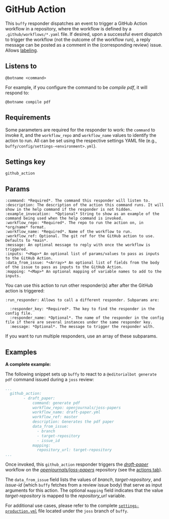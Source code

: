 GitHub Action
=============

This `buffy` responder dispatches an event to trigger a GitHub Action workflow in a repository, where the workflow is defined by a `.github/workflows/*.yaml` file. If desired, upon a successful event dispatch to trigger the workflow (not the outcome of the workflow run), a reply message can be posted as a comment in the (corresponding review) issue.
Allows [labeling](../labeling).

## Listens to

```
@botname <command>
```

For example, if you configure the command to be _compile pdf_, it will respond to:
```
@botname compile pdf
```

## Requirements

Some parameters are required for the responder to work: the `command` to invoke it, and the `workflow_repo` and `workflow_name` values to identify the action to run. All can be set using the respective settings YAML file (e.g., `buffy/config/settings-<environment>.yml`).

## Settings key

`github_action`

## Params
```eval_rst
:command: *Required*. The command this responder will listen to.
:description: The description of the action this command runs. It will show in the help command if the responder is not hidden.
:example_invocation:  *Optional* String to show as an example of the command being used when the help command is invoked.
:workflow_repo: *Required*. The repo to run the action on, in *org/name* format.
:workflow_name: *Required*. Name of the workflow to run.
:workflow_ref: Optional. The git ref for the GitHub action to use. Defaults to *main*.
:message: An optional message to reply with once the workflow is triggered.
:inputs: *<Map>* An optional list of params/values to pass as inputs to the GitHub Action.
:data_from_issue: *<Array>* An optional list of fields from the body of the issue to pass as inputs to the GitHub Action.
:mapping: *<Map>* An optional mapping of variable names to add to the inputs.

```

You can use this action to run other responder(s) after after the GitHub action is triggered:

```eval_rst
:run_responder: Allows to call a different responder. Subparams are:

  :responder_key: *Required*. The key to find the responder in the config file.
  :responder_name: *Optional*. The name of the responder in the config file if there are several instances under the same responder key.
  :message: *Optional*. The message to trigger the responder with.

```
If you want to run multiple responders, use an array of these subparams.


## Examples

**A complete example:**

The following snippet sets up `buffy` to react to a `@editorialbot generate pdf` command issued during a `joss` review:

```yaml
...
  github_action:
        - draft_paper:
            command: generate pdf
            workflow_repo: openjournals/joss-papers
            workflow_name: draft-paper.yml
            workflow_ref: master
            description: Generates the pdf paper
            data_from_issue:
              - branch
              - target-repository
              - issue_id
            mapping:
              repository_url: target-repository
...
```

Once invoked, this `github_action` responder triggers the [_draft-paper_](https://github.com/openjournals/joss-papers/blob/main/.github/workflows/draft-paper.yml) workflow on the [_openjournals/joss-papers_](https://github.com/openjournals/joss-papers) repository (see the [actions tab](https://github.com/openjournals/joss-papers/actions)). 

The `data_from_issue` field lists the values of _branch_, _target-repository_, and _issue-id_ (which `buffy` fetches from a review issue body) that serve as input arguments for this action. The optional `mapping` field indicates that the value _target-repository_ is mapped to the _repository_url_ variable.

For additional use cases, please refer to the complete [`settings-production.yml`](https://github.com/openjournals/buffy/blob/joss/config/settings-production.yml) file located under the `joss` branch of `buffy`.
